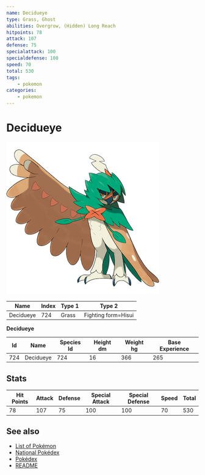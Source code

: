 ```yaml
---
name: Decidueye
type: Grass, Ghost
abilities: Overgrow, (Hidden) Long Reach
hitpoints: 78
attack: 107
defense: 75
specialattack: 100
specialdefense: 100
speed: 70
total: 530
tags:
    - pokemon
categories:
    - pokemon
---
```


# Decidueye


![Decidueye](images/724.png)

| **Name** | **Index** | **Type 1** | **Type 2** |
|----|----|----|----|
| Decidueye | 724 | Grass | Fighting form=Hisui  |

**Decidueye** 




| **Id** | **Name** | **Species Id** | **Height dm** | **Weight hg** | **Base Experience** |
|--------|----------|----------------|------------|------------|---------------------|
| 724 | Decidueye | 724 | 16 | 366 | 265 |



## Stats

| **Hit Points** | **Attack** | **Defense** | **Special Attack** | **Special Defense** | **Speed** | **Total** |
|----------------|------------|-------------|--------------------|---------------------|-----------|-----------|
| 78 | 107 | 75 | 100 | 100 | 70 | 530 |

## See also

- [List of Pokémon](../pokemon.md)
- [National Pokédex](../national_pokedex.md)
- [Pokédex](../pokedex.md)
- [README](../README.md)
